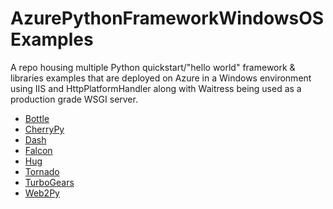 # AzurePythonFrameworkWindowsOSExamples

A repo housing multiple Python quickstart/"hello world" framework & libraries examples that are deployed on Azure in a Windows environment using IIS and HttpPlatformHandler along with Waitress being used as a production grade WSGI server. 
<br>

- [Bottle](https://bottlepy.org/docs/dev/)
- [CherryPy](https://cherrypy.org/)
- [Dash](https://dash.plotly.com/introduction)
- [Falcon](https://falconframework.org/)
- [Hug](https://www.hug.rest/)
- [Tornado](https://www.tornadoweb.org/en/stable/)
- [TurboGears](https://turbogears.org/)
- [Web2Py](http://web2py.com/)
